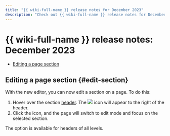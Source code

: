 ```yaml
---
title: "{{ wiki-full-name }} release notes for December 2023"
description: "Check out {{ wiki-full-name }} release notes for December 2023."
---
```


# {{ wiki-full-name }} release notes: December 2023

* [Editing a page section](#edit-section)

## Editing a page section {#edit-section}

With the new editor, you can now edit a section on a page. To do this:

1. Hover over the section [header](../wysiwyg/text-format.md#format-wysiwyg). The ![](../../_assets/console-icons/pencil.svg) icon will appear to the right of the header.
1. Click the icon, and the page will switch to edit mode and focus on the selected section.

The option is available for headers of all levels.
